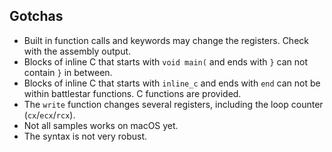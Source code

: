 Gotchas
-------

* Built in function calls and keywords may change the registers. Check with the assembly output.
* Blocks of inline C that starts with `void main(` and ends with `}` can not contain `}` in between.
* Blocks of inline C that starts with `inline_c` and ends with `end` can not be within battlestar functions. C functions are provided.
* The `write` function changes several registers, including the loop counter (`cx`/`ecx`/`rcx`).
* Not all samples works on macOS yet.
* The syntax is not very robust.
